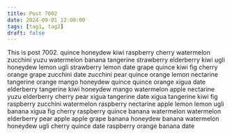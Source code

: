 ```yaml
---
title: Post 7002
date: 2024-09-01 12:00:00
tags: [tag1, tag2]
draft: false
---
```

This is post 7002.
quince
honeydew
kiwi
raspberry
cherry
watermelon
zucchini
yuzu
watermelon
banana
tangerine
strawberry
elderberry
kiwi
ugli
honeydew
lemon
ugli
strawberry
lemon
date
grape
quince
kiwi
fig
cherry
orange
grape
zucchini
date
zucchini
pear
quince
orange
lemon
nectarine
tangerine
orange
mango
honeydew
quince
quince
orange
xigua
date
elderberry
tangerine
kiwi
honeydew
mango
watermelon
apple
nectarine
yuzu
elderberry
cherry
pear
xigua
tangerine
date
xigua
tangerine
kiwi
fig
raspberry
zucchini
watermelon
raspberry
nectarine
apple
lemon
lemon
ugli
banana
xigua
fig
cherry
raspberry
quince
banana
watermelon
watermelon
elderberry
pear
apple
apple
grape
banana
honeydew
banana
watermelon
honeydew
ugli
cherry
quince
date
raspberry
orange
banana
date
